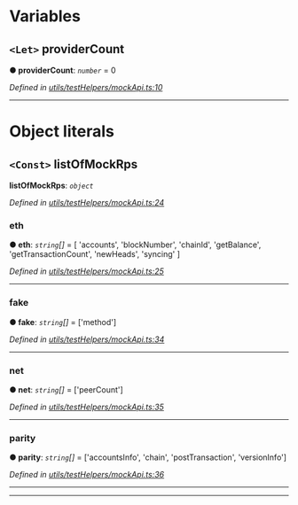 

# Variables

<a id="providercount"></a>

## `<Let>` providerCount

**● providerCount**: *`number`* = 0

*Defined in [utils/testHelpers/mockApi.ts:10](https://github.com/paritytech/js-libs/blob/ba46f0d/packages/light.js/src/utils/testHelpers/mockApi.ts#L10)*

___

# Object literals

<a id="listofmockrps"></a>

## `<Const>` listOfMockRps

**listOfMockRps**: *`object`*

*Defined in [utils/testHelpers/mockApi.ts:24](https://github.com/paritytech/js-libs/blob/ba46f0d/packages/light.js/src/utils/testHelpers/mockApi.ts#L24)*

<a id="listofmockrps.eth"></a>

###  eth

**● eth**: *`string`[]* =  [
    'accounts',
    'blockNumber',
    'chainId',
    'getBalance',
    'getTransactionCount',
    'newHeads',
    'syncing'
  ]

*Defined in [utils/testHelpers/mockApi.ts:25](https://github.com/paritytech/js-libs/blob/ba46f0d/packages/light.js/src/utils/testHelpers/mockApi.ts#L25)*

___
<a id="listofmockrps.fake"></a>

###  fake

**● fake**: *`string`[]* =  ['method']

*Defined in [utils/testHelpers/mockApi.ts:34](https://github.com/paritytech/js-libs/blob/ba46f0d/packages/light.js/src/utils/testHelpers/mockApi.ts#L34)*

___
<a id="listofmockrps.net"></a>

###  net

**● net**: *`string`[]* =  ['peerCount']

*Defined in [utils/testHelpers/mockApi.ts:35](https://github.com/paritytech/js-libs/blob/ba46f0d/packages/light.js/src/utils/testHelpers/mockApi.ts#L35)*

___
<a id="listofmockrps.parity"></a>

###  parity

**● parity**: *`string`[]* =  ['accountsInfo', 'chain', 'postTransaction', 'versionInfo']

*Defined in [utils/testHelpers/mockApi.ts:36](https://github.com/paritytech/js-libs/blob/ba46f0d/packages/light.js/src/utils/testHelpers/mockApi.ts#L36)*

___

___

